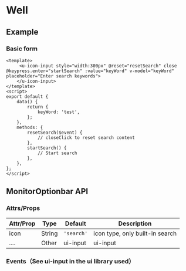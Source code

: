 # Well

## Example
### Basic form

``` vue
<template>
     <u-icon-input style="width:300px" @reset="resetSearch" close @keypress.enter="startSearch" :value="keyWord" v-model="keyWord" placeholder="Enter search keywords">
    </u-icon-input>
</template>
<script>
export default {
    data() {
        return {
            keyWord: 'test',
        };
    },
    methods: {
        resetSearch($event) {
            // closeClick to reset search content
        },
        startSearch() {
            // Start search
        },
    },
};
</script>
```

## MonitorOptionbar API
### Attrs/Props
| Attr/Prop | Type | Default | Description |
| --------- | ---- | ------- | ----------- |
| icon | String | `'search'` | icon type, only built-in search |
| .... | Other | ui-input | ui-input  |


### Events（See ui-input in the ui library used）

